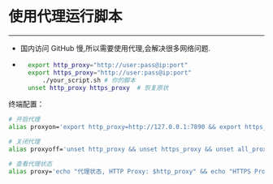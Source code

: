 # 使用代理运行脚本

---

- 国内访问 GitHub 慢,所以需要使用代理,会解决很多网络问题.

- ```bash
    export http_proxy="http://user:pass@ip:port"
    export https_proxy="http://user:pass@ip:port" 
        ./your_script.sh # 你的脚本
    unset http_proxy https_proxy  # 恢复原状
    ```

终端配置：

```bash
# 开启代理
alias proxyon='export http_proxy=http://127.0.0.1:7890 && export https_proxy=http://127.0.0.1:7890 && export all_proxy=http://127.0.0.1:7890 && echo "代理已开启, HTTP Proxy: $http_proxy" && echo "HTTPS Proxy: $https_proxy" && echo "All Proxy: $all_proxy"'

# 关闭代理
alias proxyoff='unset http_proxy && unset https_proxy && unset all_proxy && echo "代理已关闭, HTTP Proxy: $http_proxy" && echo "HTTPS Proxy: $https_proxy" && echo "All Proxy: $all_proxy"'

# 查看代理状态
alias proxy='echo "代理状态, HTTP Proxy: $http_proxy" && echo "HTTPS Proxy: $https_proxy" && echo "All Proxy: $all_proxy"'
```

